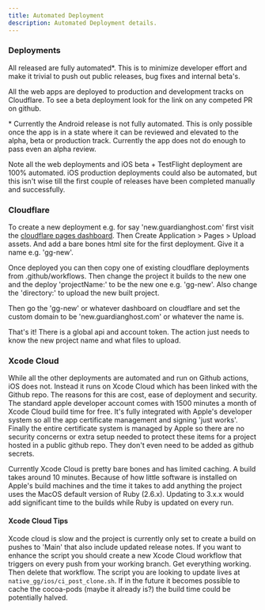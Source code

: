 ```yaml
---
title: Automated Deployment
description: Automated Deployment details.
---
```



### Deployments

All released are fully automated*. This is to minimize developer effort and make it trivial to push out public releases, bug fixes and internal beta's. 

All the web apps are deployed to production and development tracks on Cloudflare. To see a beta deployment look for the link on any competed PR on github.

\* Currently the Android release is not fully automated. This is only possible once the app is in a state where it can be reviewed and elevated to the alpha, beta or production track. Currently the app does not do enough to pass even an alpha review.

Note all the web deployments and iOS beta + TestFlight deployment are 100% automated. iOS production deployments could also be automated, but this isn't wise till the first couple of releases have been completed manually and successfully. 

### Cloudflare
To create a new deployment e.g. for say 'new.guardianghost.com' first visit the [cloudflare pages dashboard](https://dash.cloudflare.com/a993e54a3f3b468de91f1d9d6d9499e7/workers-and-pages). Then Create Application > Pages > Upload assets. And add a bare bones html site for the first deployment. Give it a name e.g. 'gg-new'.

Once deployed you can then copy one of existing cloudflare deployments from .github/workflows. Then change the project it builds to the new one and the deploy 'projectName:' to be the new one e.g. 'gg-new'. Also change the 'directory:' to upload the new built project.

Then go the 'gg-new' or whatever dashboard on cloudflare and set the custom domain to be 'new.guardianghost.com' or whatever the name is.

That's it! There is a global api and account token. The action just needs to know the new project name and what files to upload.

### Xcode Cloud

While all the other deployments are automated and run on Github actions, iOS does not. Instead it runs on Xcode Cloud which has been linked with the Github repo. The reasons for this are cost, ease of deployment and security. The standard apple developer account comes with 1500 minutes a month of Xcode Cloud build time for free. It's fully integrated with Apple's developer system so all the app certificate management and signing 'just works'. Finally the entire certificate system is managed by Apple so there are no security concerns or extra setup needed to protect these items for a project hosted in a public github repo. They don't even need to be added as github secrets.

Currently Xcode Cloud is pretty bare bones and has limited caching. A build takes around 10 minutes. Because of how little software is installed on Apple's build machines and the time it takes to add anything the project uses the MacOS default version of Ruby (2.6.x). Updating to 3.x.x would add significant time to the builds while Ruby is updated on every run.

#### Xcode Cloud Tips

Xcode cloud is slow and the project is currently only set to create a build on pushes to 'Main' that also include updated release notes. If you want to enhance the script you should create a new Xcode Cloud workflow that triggers on every push from your working branch. Get everything working. Then delete that workflow. The script you are looking to update lives at ``` native_gg/ios/ci_post_clone.sh```. If in the future it becomes possible to cache the cocoa-pods (maybe it already is?) the build time could be potentially halved.
